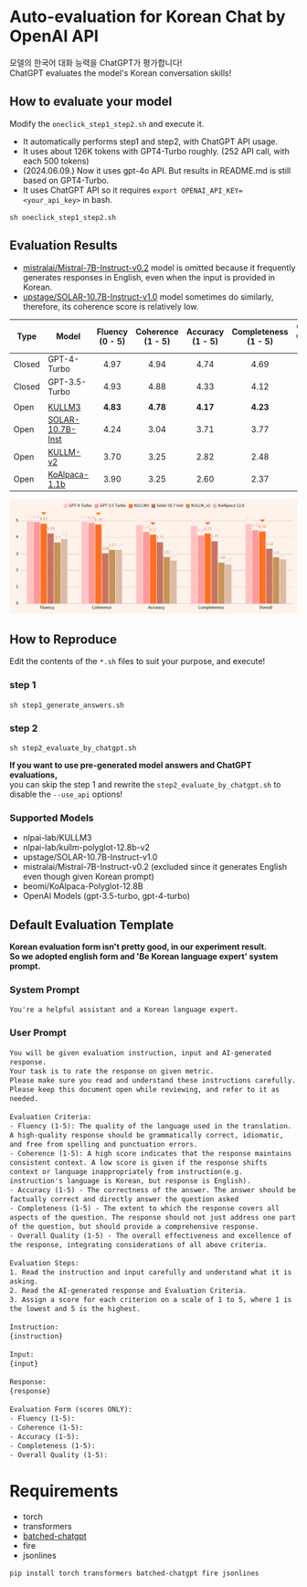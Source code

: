 # Auto-evaluation for Korean Chat by OpenAI API
모델의 한국어 대화 능력을 ChatGPT가 평가합니다!  
ChatGPT evaluates the model's Korean conversation skills!


## How to evaluate your model
Modify the ```oneclick_step1_step2.sh``` and execute it.  
- It automatically performs step1 and step2, with ChatGPT API usage.  
- It uses about 126K tokens with GPT4-Turbo roughly. (252 API call, with each 500 tokens)
- (2024.06.09.) Now it uses gpt-4o API. But results in README.md is still based on GPT4-Turbo.
- It uses ChatGPT API so it requires ```export OPENAI_API_KEY=<your_api_key>``` in bash.
```
sh oneclick_step1_step2.sh
```

## Evaluation Results
- [mistralai/Mistral-7B-Instruct-v0.2](https://huggingface.co/mistralai/Mistral-7B-Instruct-v0.2) model is omitted because it frequently generates responses in English, even when the input is provided in Korean.
- [upstage/SOLAR-10.7B-Instruct-v1.0](https://huggingface.co/upstage/SOLAR-10.7B-Instruct-v1.0) model sometimes do similarly, therefore, its coherence score is relatively low.

| Type   | Model                                                                        | Fluency (0 - 5) | Coherence (1 - 5) | Accuracy (1 - 5) | Completeness (1 - 5) | Overall Quality (0-5) | 
|--------|------------------------------------------------------------------------------|:---------------:|:-----------------:|:----------------:|:--------------------:|:---------------------:| 
| Closed | GPT-4-Turbo                                                                  |      4.97       |       4.94        |       4.74       |         4.69         |         4.80          | 
| Closed | GPT-3.5-Turbo                                                                |      4.93       |       4.88        |       4.33       |         4.12         |         4.43          |
|        |                                                                              |                 |                   |                  |                      |                       |
| Open   | [KULLM3](https://huggingface.co/nlpai-lab/KULLM3)                            |    **4.83**     |      **4.78**      |     **4.17**     |       **4.23**       |       **4.36**        | 
| Open   | [SOLAR-10.7B-Inst](https://huggingface.co/upstage/SOLAR-10.7B-Instruct-v1.0) |      4.24       |       3.04        |       3.71       |         3.77         |         3.32          |
| Open   | [KULLM-v2](https://github.com/nlpai-lab/KULLM)                               |      3.70       |       3.25        |       2.82       |         2.48         |         2.80          |
| Open   | [KoAlpaca-1.1b](https://github.com/Beomi/KoAlpaca)                           |      3.90       |       3.25        |       2.60       |         2.37         |         2.67          |

<p align="center">
  <img src="assets/kullm3_instruction_evaluation.png" />
</p>

## How to Reproduce
Edit the contents of the ```*.sh``` files to suit your purpose, and execute!

### step 1
```
sh step1_generate_answers.sh
```
### step 2
```
sh step2_evaluate_by_chatgpt.sh
```
**If you want to use pre-generated model answers and ChatGPT evaluations,**  
you can skip the step 1 and rewrite the ```step2_evaluate_by_chatgpt.sh``` to disable the ```--use_api``` options!

### Supported Models
- nlpai-lab/KULLM3
- nlpai-lab/kullm-polyglot-12.8b-v2
- upstage/SOLAR-10.7B-Instruct-v1.0
- mistralai/Mistral-7B-Instruct-v0.2 (excluded since it generates English even though given Korean prompt)
- beomi/KoAlpaca-Polyglot-12.8B
- OpenAI Models (gpt-3.5-turbo, gpt-4-turbo)

## Default Evaluation Template
**Korean evaluation form isn't pretty good, in our experiment result.**  
**So we adopted english form and 'Be Korean language expert' system prompt.**
### System Prompt
```
You're a helpful assistant and a Korean language expert.
```
### User Prompt
```
You will be given evaluation instruction, input and AI-generated response.
Your task is to rate the response on given metric.
Please make sure you read and understand these instructions carefully. Please keep this document open while reviewing, and refer to it as needed.

Evaluation Criteria:
- Fluency (1-5): The quality of the language used in the translation. A high-quality response should be grammatically correct, idiomatic, and free from spelling and punctuation errors.
- Coherence (1-5): A high score indicates that the response maintains consistent context. A low score is given if the response shifts context or language inappropriately from instruction(e.g. instruction's language is Korean, but response is English).
- Accuracy (1-5) - The correctness of the answer. The answer should be factually correct and directly answer the question asked
- Completeness (1-5) - The extent to which the response covers all aspects of the question. The response should not just address one part of the question, but should provide a comprehensive response.
- Overall Quality (1-5) - The overall effectiveness and excellence of the response, integrating considerations of all above criteria.

Evaluation Steps:
1. Read the instruction and input carefully and understand what it is asking.
2. Read the AI-generated response and Evaluation Criteria.
3. Assign a score for each criterion on a scale of 1 to 5, where 1 is the lowest and 5 is the highest.

Instruction:
{instruction}

Input:
{input}

Response:
{response}

Evaluation Form (scores ONLY):
- Fluency (1-5):
- Coherence (1-5):
- Accuracy (1-5):
- Completeness (1-5):
- Overall Quality (1-5):
```

# Requirements
- torch
- transformers
- [batched-chatgpt](https://github.com/superheavytail/batched-chatgpt)
- fire
- jsonlines
```bash
pip install torch transformers batched-chatgpt fire jsonlines
```
